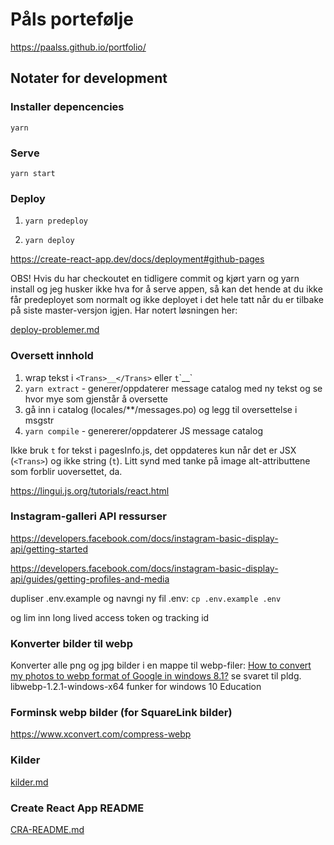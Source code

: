# Påls portefølje

https://paalss.github.io/portfolio/

## Notater for development

### Installer depencencies

`yarn`

### Serve

`yarn start`

### Deploy

1. `yarn predeploy`

2. `yarn deploy`

https://create-react-app.dev/docs/deployment#github-pages

OBS! Hvis du har checkoutet en tidligere commit og kjørt yarn og yarn install og jeg husker ikke hva for å serve appen, så kan det hende at du ikke får predeployet som normalt og ikke deployet i det hele tatt når du er tilbake på siste master-versjon igjen. Har notert løsningen her:

[deploy-problemer.md](deploy-problemer.md)

### Oversett innhold

1. wrap tekst i `<Trans>__</Trans>` eller `t`\`\_\_`
2. `yarn extract` - generer/oppdaterer message catalog med ny tekst og se hvor mye som gjenstår å oversette
3. gå inn i catalog (locales/\*\*/messages.po) og legg til oversettelse i msgstr
4. `yarn compile` - genererer/oppdaterer JS message catalog

Ikke bruk `t` for tekst i pagesInfo.js, det oppdateres kun når det er JSX (`<Trans>`) og ikke string (`t`). Litt synd med tanke på image alt-attributtene som forblir uoversettet, da.

https://lingui.js.org/tutorials/react.html

### Instagram-galleri API ressurser

https://developers.facebook.com/docs/instagram-basic-display-api/getting-started

https://developers.facebook.com/docs/instagram-basic-display-api/guides/getting-profiles-and-media

dupliser .env.example og navngi ny fil .env:
`cp .env.example .env`

og lim inn long lived access token og tracking id

### Konverter bilder til webp

Konverter alle png og jpg bilder i en mappe til webp-filer:
[How to convert my photos to webp format of Google in windows 8.1?](https://stackoverflow.com/questions/24484272/how-to-convert-my-photos-to-webp-format-of-google-in-windows-8-1) se svaret til pldg. libwebp-1.2.1-windows-x64 funker for windows 10 Education

### Forminsk webp bilder (for SquareLink bilder)

https://www.xconvert.com/compress-webp

### Kilder

[kilder.md](kilder.md)

### Create React App README

[CRA-README.md](CRA-README.md)
